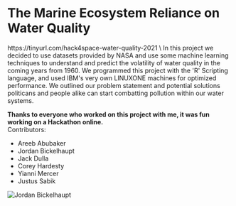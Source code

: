 

<h1>The Marine Ecosystem Reliance on Water Quality</h1> 
https://tinyurl.com/hack4space-water-quality-2021 \
In this project we decided to use datasets provided by NASA and use some machine learning techniques to understand and predict the volatility of water quality in the coming years from 1960. We programmed this project with the 'R' Scripting language, and used IBM's very own LINUXONE machines for optimized performance. We outlined our problem statement and potential solutions politicans and people alike can start combatting pollution within our water systems. 

**Thanks to everyone who worked on this project with me, it was fun working on a Hackathon online.**
\
Contributors:

* Areeb Abubaker 
* Jordan Bickelhaupt 
* Jack Dulla 
* Corey Hardesty 
* Yianni Mercer 
* Justus Sabik

![Jordan Bickelhaupt](https://user-images.githubusercontent.com/73396393/122985204-83b78e80-d363-11eb-9d75-09802d9de67a.jpg)
